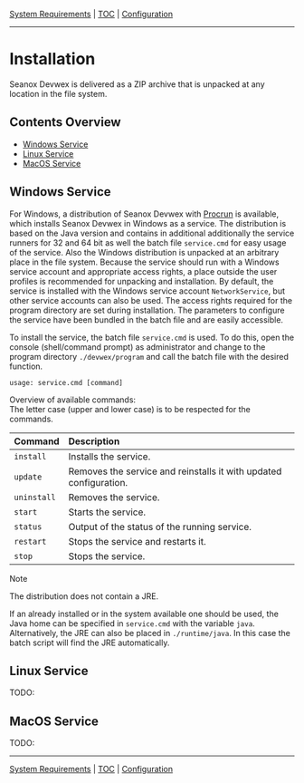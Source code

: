 [System Requirements](requirements.md) | [TOC](README.md) | [Configuration](configuration.md)
- - -

# Installation

Seanox Devwex is delivered as a ZIP archive that is unpacked at any location in
the file system.


## Contents Overview
- [Windows Service](#windows-service)
- [Linux Service](#linux-service)
- [MacOS Service](#macos-service)


## Windows Service
For Windows, a distribution of Seanox Devwex with [Procrun](
    https://commons.apache.org/daemon/procrun.html) is available, which installs
Seanox Devwex in Windows as a service. The distribution is based on the Java
version and contains in additional additionally the service runners for 32 and
64 bit as well the batch file `service.cmd` for easy usage of the service.
Also the Windows distribution is unpacked at an arbitrary place in the file
system. Because the service should run with a Windows service account and
appropriate access rights, a place outside the user profiles is recommended for
unpacking and installation. By default, the service is installed with the
Windows service account `NetworkService`, but other service accounts can also
be used. The access rights required for the program directory are set during
installation. The parameters to configure the service have been bundled in the
batch file and are easily accessible.

To install the service, the batch file `service.cmd` is used. To do this, open
the console (shell/command prompt) as administrator and change to the program
directory `./devwex/program` and call the batch file with the desired function.

```
usage: service.cmd [command]
```

Overview of available commands:  
The letter case (upper and lower case) is to be respected for the commands.

| Command     | Description                                                       |
| :---        | :---                                                              |
| `install`   | Installs the service.                                             |
| `update`    | Removes the service and reinstalls it with updated configuration. |
| `uninstall` | Removes the service.                                              |
| `start`     | Starts the service.                                               |
| `status`    | Output of the status of the running service.                      |
| `restart`   | Stops the service and restarts it.                                |
| `stop`      | Stops the service.                                                |

> [!NOTE]
> The distribution does not contain a JRE.
>
> If an already installed or in the system available one should be used, the
> Java home can be specified in `service.cmd` with the variable `java`.
> Alternatively, the JRE can also be placed in `./runtime/java`. In this case
> the batch script will find the JRE automatically.


## Linux Service

TODO:


## MacOS Service

TODO:


- - -

[System Requirements](requirements.md) | [TOC](README.md) | [Configuration](configuration.md)
